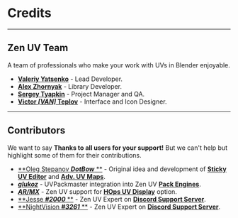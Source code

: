 # Credits


----
## Zen UV Team

A team of professionals who make your work with UVs in Blender enjoyable.

- [**Valeriy Yatsenko**](https://github.com/vyworker) - Lead Developer.
- [**Alex Zhornyak**](https://github.com/alexzhornyak) - Library Developer.
- [**Sergey Tyapkin**](https://www.artstation.com/tyapkin) - Project Manager and QA.
- [**Victor ***[VAN]*** Teplov**](https://www.youtube.com/c/%D0%92%D0%B8%D0%BA%D1%82%D0%BE%D1%80%D0%A2%D0%B5%D0%BF%D0%BB%D0%BE%D0%B2) - Interface and Icon Designer.

----

## Contributors

We want to say **Thanks to all users for your support!**
But we can't help but highlight some of them for their contributions.

- [**Oleg Stepanov ***DotBow*** **](https://github.com/DotBow) - Original idea and development of [**Sticky UV Editor**](sticky_uv_editor.md) and [**Adv. UV Maps**](adv_uv-maps.md).
- [***glukoz***](https://blendermarket.com/products/uvpackmaster) - UVPackmaster integration into Zen UV [**Pack Engines**](operators.md#pack-engine).
- [***AR/MX***](https://blendermarket.com/products/hardopsofficial) - Zen UV support for [**HOps UV Display**](preferences.md#display-subpanel) option.
- [**Jesse ***#2000*** **](https://discord.com/invite/wGpFeME) - Zen UV Expert on [**Discord Support Server**](https://discord.com/invite/wGpFeME).
- [**NightVision ***#3261*** **](https://discord.com/invite/wGpFeME) - Zen UV Expert on [**Discord Support Server**](https://discord.com/invite/wGpFeME).